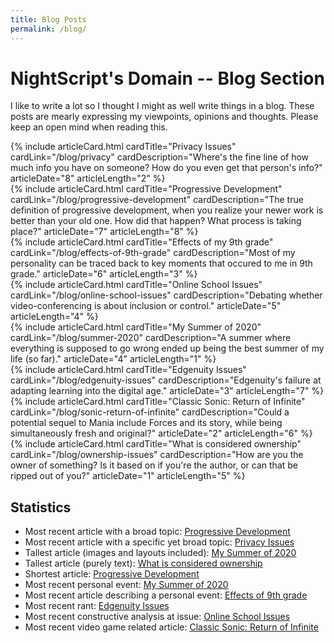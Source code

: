 ```yaml
---
title: Blog Posts
permalink: /blog/
---
```


# NightScript's Domain -- Blog Section
I like to write a lot so I thought I might as well write things in a blog. These posts are mearly expressing my viewpoints, opinions and thoughts. Please keep an open mind when reading this.

<div class="row row-cols-1 row-cols-md-2 row-cols-xl-3 row-cols-xxl-4 g-4" id="articleList">
	<div class="col">{% include articleCard.html cardTitle="Privacy Issues" cardLink="/blog/privacy" cardDescription="Where's the fine line of how much info you have on someone? How do you even get that person's info?" articleDate="8" articleLength="2" %}</div>
	<div class="col">{% include articleCard.html cardTitle="Progressive Development" cardLink="/blog/progressive-development" cardDescription="The true definition of progressive development, when you realize your newer work is better than your old one. How did that happen? What process is taking place?" articleDate="7" articleLength="8" %}</div>
	<div class="col">{% include articleCard.html cardTitle="Effects of my 9th grade" cardLink="/blog/effects-of-9th-grade" cardDescription="Most of my personality can be traced back to key moments that occured to me in 9th grade." articleDate="6" articleLength="3" %}</div>
	<div class="col">{% include articleCard.html cardTitle="Online School Issues" cardLink="/blog/online-school-issues" cardDescription="Debating whether video-conferencing is about inclusion or control." articleDate="5" articleLength="4" %}</div>
	<div class="col">{% include articleCard.html cardTitle="My Summer of 2020" cardLink="/blog/summer-2020" cardDescription="A summer where everything is supposed to go wrong ended up being the best summer of my life (so far)." articleDate="4" articleLength="1" %}</div>
	<div class="col">{% include articleCard.html cardTitle="Edgenuity Issues" cardLink="/blog/edgenuity-issues" cardDescription="Edgenuity's failure at adapting learning into the digital age." articleDate="3" articleLength="7" %}</div>
	<div class="col">{% include articleCard.html cardTitle="Classic Sonic: Return of Infinite" cardLink="/blog/sonic-return-of-infinite" cardDescription="Could a potential sequel to Mania include Forces and its story, while being simultaneously fresh and original?" articleDate="2" articleLength="6" %}</div>
	<div class="col">{% include articleCard.html cardTitle="What is considered ownership" cardLink="/blog/ownership-issues" cardDescription="How are you the owner of something? Is it based on if you're the author, or can that be ripped out of you?" articleDate="1" articleLength="5" %}</div>
</div>

## Statistics

- Most recent article with a broad topic: [Progressive Development](/blog/progressive-development)
- Most recent article with a specific yet broad topic: [Privacy Issues](/blog/privacy)
- Tallest article (images and layouts included): [My Summer of 2020](/blog/summer-2020)
- Tallest article (purely text): [What is considered ownership](/blog/ownership-issues)
- Shortest article: [Progressive Development](/blog/progressive-development)
- Most recent personal event: [My Summer of 2020](/blog/summer-2020)
- Most recent article describing a personal event: [Effects of 9th grade](/blog/effects-of-9th-grade)
- Most recent rant: [Edgenuity Issues](/blog/edgenuity-issues)
- Most recent constructive analysis at issue: [Online School Issues](/blog/online-school-issues)
- Most recent video game related article: [Classic Sonic: Return of Infinite](/blog/sonic-return-of-infinite)

<script>
	const articleListContainer = document.getElementById("articleList");
	const sort = {
		'Date (Ascending)': [...articleListContainer.children].sort((x, y) => parseInt(x.firstElementChild.getAttribute("articledate")) - parseInt(y.firstElementChild.getAttribute("articledate"))),
		'Date (Descending)': [...articleListContainer.children].sort((x, y) => parseInt(x.firstElementChild.getAttribute("articledate")) + parseInt(y.firstElementChild.getAttribute("articledate"))),
		'Length (Ascending)': [...articleListContainer.children].sort((x, y) => parseInt(x.firstElementChild.getAttribute("articlelength")) - parseInt(y.firstElementChild.getAttribute("articlelength"))).reverse(),
		'Length (Descending)': [...articleListContainer.children].sort((x, y) => parseInt(x.firstElementChild.getAttribute("articlelength")) - parseInt(y.firstElementChild.getAttribute("articlelength"))),
	};

	const buttonBase = document.createElement("button");
	buttonBase.classList.add('btn');
	buttonBase.classList.add('btn-primary');
	buttonBase.classList.add('m-3');

	for (const [key, value] of Object.entries(sort)) {
		let button = buttonBase.cloneNode(true);
		button.innerHTML = key;

		button.addEventListener('click', () => {
			Array.prototype.slice.call(articleListContainer.children, 0).forEach(e => e.remove());
			console.log(key, value);
			value.forEach(e => articleListContainer.appendChild(e));
		});

		articleListContainer.insertAdjacentElement('afterend', button);
	}
</script>